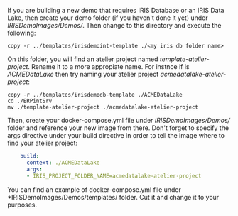 If you are building a new demo that requires IRIS Database or an IRIS Data Lake, 
then create your demo folder (if you haven't done it yet) under *IRISDemoImages/Demos/<YourDemo>*. 
Then change to this directory and execute the following:

``` shell
copy -r ../templates/irisdemoint-template ./<my iris db folder name>
```

On this folder, you will find an atelier project named *template-atelier-project*. 
Rename it to a more appropiate name. For instnce if *<my iris db folder name>* is *ACMEDataLake*
then try naming your atelier project *acmedatalake-atelier-project*:

``` shell
copy -r ../templates/irisdemodb-template ./ACMEDataLake
cd ./ERPintSrv
mv ./template-atelier-project ./acmedatalake-atelier-project
```

Then, create your docker-compose.yml file under *IRISDemoImages/Demos/<YourDemo>* folder
and reference your new image from there. Don't forget to specify the args directive under your
build directive in order to tell the image where to find your atelier project:

``` yml
    build: 
      context: ./ACMEDataLake
      args:
      - IRIS_PROJECT_FOLDER_NAME=acmedatalake-atelier-project
```

You can find an example of docker-compose.yml file under *IRISDemoImages/Demos/templates/ folder. 
Cut it and change it to your purposes.